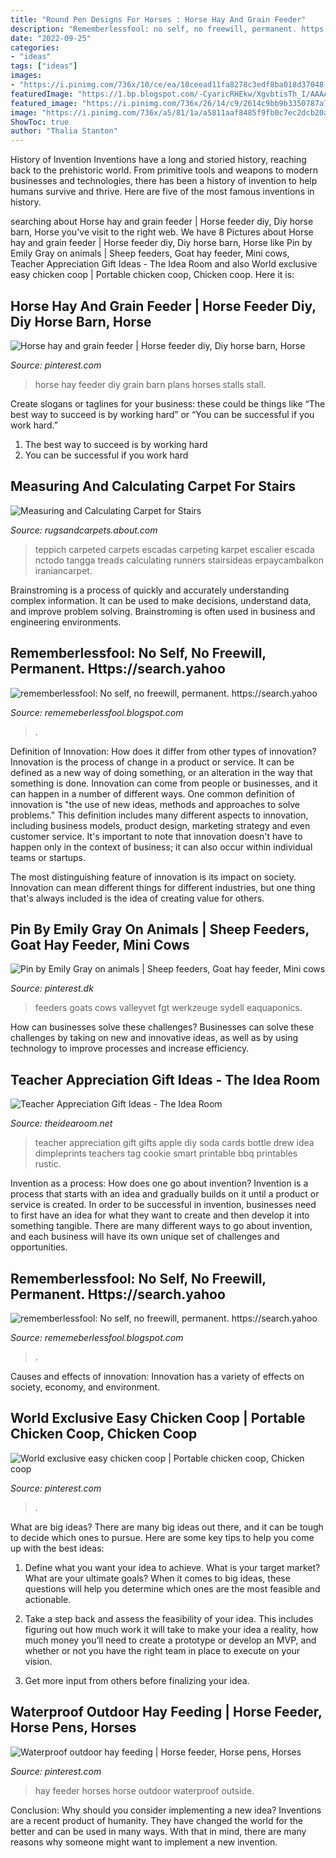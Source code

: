```yaml
---
title: "Round Pen Designs For Horses : Horse Hay And Grain Feeder"
description: "Rememberlessfool: no self, no freewill, permanent. https://search.yahoo"
date: "2022-09-25"
categories:
- "ideas"
tags: ["ideas"]
images:
- "https://i.pinimg.com/736x/10/ce/ea/10ceead11fa8278c3edf8ba018d37048--creative-ideas-hay-feeder.jpg"
featuredImage: "https://1.bp.blogspot.com/-CyaricRHEkw/XgvbtisTh_I/AAAAAAAAb2I/ZY_ewffLqYc-z7PxA_6197drchPKe0abQCLcBGAsYHQ/s1600/Untitled114.png"
featured_image: "https://i.pinimg.com/736x/26/14/c9/2614c9bb9b3350787a7e1671fa30557d--horse-hay-horses.jpg"
image: "https://i.pinimg.com/736x/a5/81/1a/a5811aaf8485f9fb0c7ec2dcb20abfaf.jpg"
ShowToc: true
author: "Thalia Stanton"
---
```



History of Invention
Inventions have a long and storied history, reaching back to the prehistoric world. From primitive tools and weapons to modern businesses and technologies, there has been a history of invention to help humans survive and thrive. Here are five of the most famous inventions in history.

	

		
searching about Horse hay and grain feeder | Horse feeder diy, Diy horse barn, Horse you've visit to the right web. We have 8 Pictures about Horse hay and grain feeder | Horse feeder diy, Diy horse barn, Horse like Pin by Emily Gray on animals | Sheep feeders, Goat hay feeder, Mini cows, Teacher Appreciation Gift Ideas - The Idea Room and also World exclusive easy chicken coop | Portable chicken coop, Chicken coop. Here it is:
		
    
## Horse Hay And Grain Feeder | Horse Feeder Diy, Diy Horse Barn, Horse

<img loading=lazy src="https://i.pinimg.com/736x/26/14/c9/2614c9bb9b3350787a7e1671fa30557d--horse-hay-horses.jpg" onerror="this.onerror=null;this.src='https://tse1.mm.bing.net/th?id=OIP.pVBNgPU96c_Mw8_R_IY5qQHaNK&amp;pid=15.1';" alt="Horse hay and grain feeder | Horse feeder diy, Diy horse barn, Horse">

_Source: pinterest.com_

>horse hay feeder diy grain barn plans horses stalls stall. 

	

Create slogans or taglines for your business: these could be things like “The best way to succeed is by working hard” or “You can be successful if you work hard.”
1. The best way to succeed is by working hard 
2. You can be successful if you work hard 

    
## Measuring And Calculating Carpet For Stairs

<img loading=lazy src="https://fthmb.tqn.com/slQK1-2J_U0jBwESXCwGdCZdGcw=/2818x4284/filters:fill(auto,1)/CarpetedCurvedStaircase-569ba6e45f9b58eba4a4e38c.jpg" onerror="this.onerror=null;this.src='https://tse2.mm.bing.net/th?id=OIP.Kp4Aesa79Zl6aU8HLqSjbwHaLQ&amp;pid=15.1';" alt="Measuring and Calculating Carpet for Stairs">

_Source: rugsandcarpets.about.com_

>teppich carpeted carpets escadas carpeting karpet escalier escada nctodo tangga treads calculating runners stairsideas erpaycambalkon iraniancarpet. 

	

Brainstroming is a process of quickly and accurately understanding complex information. It can be used to make decisions, understand data, and improve problem solving. Brainstroming is often used in business and engineering environments.

    
## Rememberlessfool: No Self, No Freewill, Permanent. Https://search.yahoo

<img loading=lazy src="https://1.bp.blogspot.com/-CyaricRHEkw/XgvbtisTh_I/AAAAAAAAb2I/ZY_ewffLqYc-z7PxA_6197drchPKe0abQCLcBGAsYHQ/s1600/Untitled114.png" onerror="this.onerror=null;this.src='https://tse4.mm.bing.net/th?id=OIP.jHh1chWUF4j1cPWiMK4MUAHaEK&amp;pid=15.1';" alt="rememberlessfool: No self, no freewill, permanent. https://search.yahoo">

_Source: rememeberlessfool.blogspot.com_

>. 

	

Definition of Innovation: How does it differ from other types of innovation?
Innovation is the process of change in a product or service. It can be defined as a new way of doing something, or an alteration in the way that something is done. Innovation can come from people or businesses, and it can happen in a number of different ways. 
One common definition of innovation is "the use of new ideas, methods and approaches to solve problems." This definition includes many different aspects to innovation, including business models, product design, marketing strategy and even customer service. It's important to note that innovation doesn't have to happen only in the context of business; it can also occur within individual teams or startups. 

The most distinguishing feature of innovation is its impact on society. Innovation can mean different things for different industries, but one thing that's always included is the idea of creating value for others.

    
## Pin By Emily Gray On Animals | Sheep Feeders, Goat Hay Feeder, Mini Cows

<img loading=lazy src="https://i.pinimg.com/736x/98/c6/96/98c6965cd51b19056a1f9876da5403de.jpg" onerror="this.onerror=null;this.src='https://tse1.mm.bing.net/th?id=OIP.3Tycd9Yzs3XHJeTpVatp7gHaKO&amp;pid=15.1';" alt="Pin by Emily Gray on animals | Sheep feeders, Goat hay feeder, Mini cows">

_Source: pinterest.dk_

>feeders goats cows valleyvet fgt werkzeuge sydell eaquaponics. 

	

How can businesses solve these challenges?
Businesses can solve these challenges by taking on new and innovative ideas, as well as by using technology to improve processes and increase efficiency.

    
## Teacher Appreciation Gift Ideas - The Idea Room

<img loading=lazy src="https://www.theidearoom.net/wp-content/uploads/2016/04/soda-bottle-apple-teacher-appreciation-gift-with-free-tag-from-DimplePrints-and-The-Cards-We-Drew.jpg" onerror="this.onerror=null;this.src='https://tse2.mm.bing.net/th?id=OIP.Wc8D-y1wZztOsjgmvOIr4AHaJJ&amp;pid=15.1';" alt="Teacher Appreciation Gift Ideas - The Idea Room">

_Source: theidearoom.net_

>teacher appreciation gift gifts apple diy soda cards bottle drew idea dimpleprints teachers tag cookie smart printable bbq printables rustic. 

	

Invention as a process: How does one go about invention?
Invention is a process that starts with an idea and gradually builds on it until a product or service is created. In order to be successful in invention, businesses need to first have an idea for what they want to create and then develop it into something tangible. There are many different ways to go about invention, and each business will have its own unique set of challenges and opportunities.

    
## Rememberlessfool: No Self, No Freewill, Permanent. Https://search.yahoo

<img loading=lazy src="https://1.bp.blogspot.com/-PFsnpVk_dL4/XkHvB3dar8I/AAAAAAAAclA/aPQLMYwuSbw5uON040Q9_DEqwhYK1e8CACLcBGAsYHQ/s1600/Untitled430.png" onerror="this.onerror=null;this.src='https://tse1.mm.bing.net/th?id=OIP.O7__VeO_Iysmd6yZRBpOqgHaEK&amp;pid=15.1';" alt="rememberlessfool: No self, no freewill, permanent. https://search.yahoo">

_Source: rememeberlessfool.blogspot.com_

>. 

	

Causes and effects of innovation:
Innovation has a variety of effects on society, economy, and environment.

    
## World Exclusive Easy Chicken Coop | Portable Chicken Coop, Chicken Coop

<img loading=lazy src="https://i.pinimg.com/736x/a5/81/1a/a5811aaf8485f9fb0c7ec2dcb20abfaf.jpg" onerror="this.onerror=null;this.src='https://tse1.mm.bing.net/th?id=OIP.JuIKSG0iK9f7oUqnl5TY9QHaHl&amp;pid=15.1';" alt="World exclusive easy chicken coop | Portable chicken coop, Chicken coop">

_Source: pinterest.com_

>. 

	

What are big ideas?
There are many big ideas out there, and it can be tough to decide which ones to pursue. Here are some key tips to help you come up with the best ideas:
1. Define what you want your idea to achieve. What is your target market? What are your ultimate goals? When it comes to big ideas, these questions will help you determine which ones are the most feasible and actionable.

2. Take a step back and assess the feasibility of your idea. This includes figuring out how much work it will take to make your idea a reality, how much money you’ll need to create a prototype or develop an MVP, and whether or not you have the right team in place to execute on your vision.

3. Get more input from others before finalizing your idea.

    
## Waterproof Outdoor Hay Feeding | Horse Feeder, Horse Pens, Horses

<img loading=lazy src="https://i.pinimg.com/736x/10/ce/ea/10ceead11fa8278c3edf8ba018d37048--creative-ideas-hay-feeder.jpg" onerror="this.onerror=null;this.src='https://tse1.mm.bing.net/th?id=OIP.cUrLMkAeBgf8H3bONt-c_QHaNJ&amp;pid=15.1';" alt="Waterproof outdoor hay feeding | Horse feeder, Horse pens, Horses">

_Source: pinterest.com_

>hay feeder horses horse outdoor waterproof outside. 

	

Conclusion: Why should you consider implementing a new idea?
Inventions are a recent product of humanity. They have changed the world for the better and can be used in many ways. With that in mind, there are many reasons why someone might want to implement a new invention.


